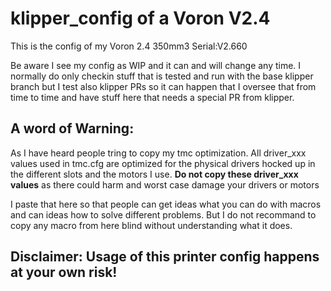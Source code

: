 # klipper_config of a Voron V2.4

This is the config of my Voron 2.4 350mm3 Serial:V2.660

Be aware I see my config as WIP and it can and will change any time. I normally do only checkin stuff that is tested and run with the base klipper branch but I test 
also klipper PRs so it can happen that I oversee that from time to time and have stuff here that needs a special PR from klipper.

## A word of Warning:
As I have heard people tring to copy my tmc optimization.
All driver_xxx values used in tmc.cfg are optimized for the physical drivers hocked up in the different slots and the motors I use.
**Do not copy these driver_xxx values** as there could harm and worst case damage your drivers or motors

I paste that here so that people can get ideas what you can do with macros and can ideas how to solve different problems. But I do not recommand to copy any macro from here blind
without understanding what it does. 

## Disclaimer: Usage of this printer config happens at your own risk!
